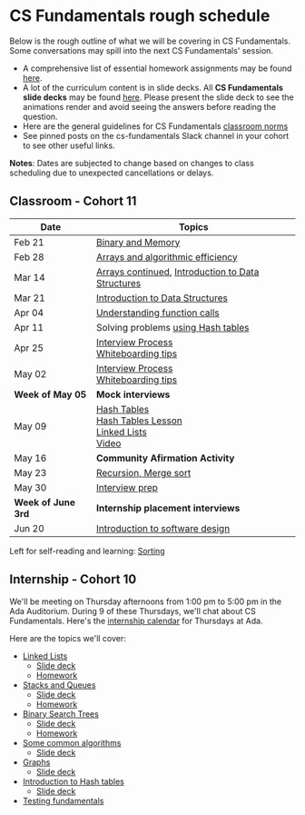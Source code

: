 # CS Fundamentals rough schedule
Below is the rough outline of what we will be covering in CS Fundamentals. Some conversations may spill into the next CS Fundamentals' session.
- A comprehensive list of essential homework assignments may be found [here](https://github.com/Ada-Developers-Academy/textbook-curriculum/blob/master/04-cs-fundamentals/homeworks.md).
- A lot of the curriculum content is in slide decks. All <b>CS Fundamentals slide decks</b> may be found [here](https://drive.google.com/folderview?id=0B__DV26QHsH4RXM5ZXlneHlCWnc). Please present the slide deck to see the animations render and avoid seeing the answers before reading the question.
- Here are the general guidelines for CS Fundamentals [classroom norms](https://docs.google.com/document/d/1R2_L8pl0CjLGATvJLdDbw-6RE7cC_NB4Ak_GrvpVc2o/edit?usp=sharing
)
- See pinned posts on the cs-fundamentals Slack channel in your cohort to see other useful links.

<b>Notes</b>: Dates are subjected to change based on changes to class scheduling due to unexpected cancellations or delays.

## Classroom - Cohort 11
Date    | Topics
--------|----------------
Feb 21  | [Binary and Memory](https://github.com/Ada-Developers-Academy/textbook-curriculum/blob/master/04-cs-fundamentals/classroom/Binary.md)
Feb 28  | [Arrays and algorithmic efficiency](https://github.com/Ada-Developers-Academy/textbook-curriculum/blob/master/04-cs-fundamentals/classroom/Arrays.md)
Mar 14  | [Arrays continued](https://github.com/Ada-Developers-Academy/textbook-curriculum/blob/master/04-cs-fundamentals/classroom/Arrays.md), [Introduction to Data Structures](https://github.com/Ada-Developers-Academy/textbook-curriculum/blob/master/04-cs-fundamentals/classroom/Introduction%20to%20Data%20Structures.md)
Mar 21  | [Introduction to Data Structures](https://github.com/Ada-Developers-Academy/textbook-curriculum/blob/master/04-cs-fundamentals/classroom/Introduction%20to%20Data%20Structures.md)
Apr 04  | [Understanding function calls](https://github.com/Ada-Developers-Academy/textbook-curriculum/blob/master/04-cs-fundamentals/classroom/Understanding%20function%20calls.md)
Apr 11  |  Solving problems [using Hash tables](https://github.com/Ada-Developers-Academy/textbook-curriculum/blob/master/04-cs-fundamentals/classroom/Using%20Hash%20Tables.md)
Apr 25  | [Interview Process](classroom/Interview-prorocess.md) <br />[Whiteboarding tips](https://github.com/Ada-Developers-Academy/textbook-curriculum/blob/master/04-cs-fundamentals/classroom/Whiteboarding-Tips.md)
May 02  | [Interview Process](classroom/Interview-prorocess.md) <br />[Whiteboarding tips](https://github.com/Ada-Developers-Academy/textbook-curriculum/blob/master/04-cs-fundamentals/classroom/Whiteboarding-Tips.md)
**Week of May 05** | **Mock interviews**
May 09  | [Hash Tables](https://adaacademy.hosted.panopto.com/Panopto/Pages/Viewer.aspx?id=731632dc-fe3b-4cc3-9f0b-aa4500686a3e)<br>[Hash Tables Lesson](https://github.com/Ada-Developers-Academy/textbook-curriculum/blob/master/04-cs-fundamentals/classroom/hash-tables.md)<br>[Linked Lists](https://github.com/Ada-Developers-Academy/textbook-curriculum/blob/master/04-cs-fundamentals/classroom/Introduction%20to%20Linked%20Lists.md) <br>[Video](https://adaacademy.hosted.panopto.com/Panopto/Pages/Viewer.aspx?id=bf9edf20-8a83-409f-af82-aa46000f81ee)
May 16 |  **Community Afirmation Activity**
May 23 | [Recursion, Merge sort](https://github.com/Ada-Developers-Academy/textbook-curriculum/blob/master/04-cs-fundamentals/classroom/Introduction%20to%20Recursion.md)
May 30  | [Interview prep](https://github.com/Ada-Developers-Academy/textbook-curriculum/blob/master/04-cs-fundamentals/classroom/Whiteboarding-Tips.md)
**Week of June 3rd** | **Internship placement interviews**
Jun 20 | [Introduction to software design](https://github.com/Ada-Developers-Academy/textbook-curriculum/blob/master/04-cs-fundamentals/classroom/Software%20Design.md)

Left for self-reading and learning: [Sorting](https://github.com/Ada-Developers-Academy/textbook-curriculum/blob/master/04-cs-fundamentals/classroom/Sorting.md)

## Internship - Cohort 10
We'll be meeting on Thursday afternoons from 1:00 pm to 5:00 pm in the Ada Auditorium. During 9 of these Thursdays, we'll chat about CS Fundamentals. Here's the  [internship calendar](https://github.com/Ada-Developers-Academy/daily-curriculum/blob/master/cohort_schedules/C10_internship.md) for Thursdays at Ada.

Here are the topics we'll cover:
- [Linked Lists](https://github.com/Ada-Developers-Academy/textbook-curriculum/blob/master/04-cs-fundamentals/internship/Linked%20Lists.md) 
  - [Slide deck](https://drive.google.com/open?id=0B__DV26QHsH4bFczWXBXdGtHYkE) 
  - [Homework](https://github.com/Ada-Developers-Academy/textbook-curriculum/blob/master/04-cs-fundamentals/homeworks.md#linked-lists)
- [Stacks and Queues](https://github.com/Ada-Developers-Academy/textbook-curriculum/blob/master/04-cs-fundamentals/internship/stacks_and_queues/readme.md)
  - [Slide deck](https://drive.google.com/open?id=0B__DV26QHsH4c1NTSmNaT1JoR28)
  - [Homework](https://github.com/Ada-Developers-Academy/textbook-curriculum/blob/master/04-cs-fundamentals/homeworks.md#stacks-and-queues)
- [Binary Search Trees](https://github.com/Ada-Developers-Academy/textbook-curriculum/blob/master/04-cs-fundamentals/internship/Binary%20Search%20Trees.md)
  - [Slide deck](https://drive.google.com/open?id=0B__DV26QHsH4SXFxN2JpS3RGRkE)
  - [Homework](https://github.com/Ada-Developers-Academy/textbook-curriculum/blob/master/04-cs-fundamentals/homeworks.md#binary-search-trees)
- [Some common algorithms](https://github.com/Ada-Developers-Academy/textbook-curriculum/blob/master/04-cs-fundamentals/internship/Introduction%20to%20Algorithms.md)
  - [Slide deck](https://drive.google.com/open?id=0B__DV26QHsH4LXVGZV84eEJjTDQ)
- [Graphs](https://github.com/Ada-Developers-Academy/textbook-curriculum/blob/master/04-cs-fundamentals/internship/Introduction%20to%20Algorithms.md)
  - [Slide deck](https://drive.google.com/open?id=1RXNXuQjH8I76OcJaua5TTUMlbJ9l5kcX)
- [Introduction to Hash tables](https://github.com/Ada-Developers-Academy/textbook-curriculum/blob/master/04-cs-fundamentals/internship/Hash%20Tables.md)
  - [Slide deck](https://drive.google.com/open?id=0B__DV26QHsH4UkpqNVdoQkpudE0)
- [Testing fundamentals](https://github.com/Ada-Developers-Academy/textbook-curriculum/blob/master/04-cs-fundamentals/internship/Testing%20Fundamentals.md)
